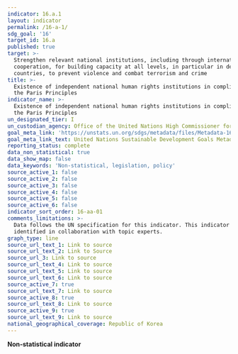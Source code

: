 ```yaml
---
indicator: 16.a.1
layout: indicator
permalink: /16-a-1/
sdg_goal: '16'
target_id: 16.a
published: true
target: >-
  Strengthen relevant national institutions, including through international
  cooperation, for building capacity at all levels, in particular in developing
  countries, to prevent violence and combat terrorism and crime
title: >-
  Existence of independent national human rights institutions in compliance with
  the Paris Principles
indicator_name: >-
  Existence of independent national human rights institutions in compliance with
  the Paris Principles
un_designated_tier: I
un_custodian_agency: Office of the United Nations High Commissioner for Human Rights (OHCHR)
goal_meta_link: 'https://unstats.un.org/sdgs/metadata/files/Metadata-16-0A-01.pdf'
goal_meta_link_text: United Nations Sustainable Development Goals Metadata (PDF 224 KB)
reporting_status: complete
data_non_statistical: true
data_show_map: false
data_keywords: 'Non-statistical, legislation, policy'
source_active_1: false
source_active_2: false
source_active_3: false
source_active_4: false
source_active_5: false
source_active_6: false
indicator_sort_order: 16-aa-01
comments_limitations: >-
  Data follows the UN specification for this indicator. This indicator has been
  identified in collaboration with topic experts.
graph_type: line
source_url_text_1: Link to source
source_url_text_2: Link to Source
source_url_3: Link to source
source_url_text_4: Link to source
source_url_text_5: Link to source
source_url_text_6: Link to source
source_active_7: true
source_url_text_7: Link to source
source_active_8: true
source_url_text_8: Link to source
source_active_9: true
source_url_text_9: Link to source
national_geographical_coverage: Republic of Korea
---
```

**Non-statistical indicator**